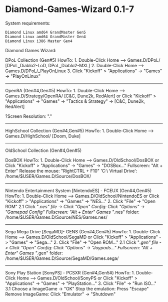 # Diamond-Games-Wizard 0.1-7
System requirements: 

    Diamond Linux amd64 GrandMaster Gen5
    Diamond Linux amd64 GrandMaster Gen4
    Diamond Linux i386 Master Gen4

Diamond Games Wizard:

DPoL Collection (Gen#5)
 HowTo:
        1. Double-Click Home --> Games.D/DPoL/ [DPoL_Diablo2-LoD, DPoL_Diablo2-MXL]
        2. Double-Click Home --> Games.D/DPoL/_PlayOnLinux
        3. Click "Kickoff" > "Applications" -> "Games" -> "PlayOnLinux"
______________________________________________________________
OpenRA (Gen#4,Gen#5)
 HowTo:
       1. Double-Click Home --> Games.D/Strategy/OpenRA/ [C&C, Dune2k, RedAlert]
       or Click "Kickoff" > "Applications" -> "Games" -> "Tactics & Strategy" -> [C&C, Dune2k, RedAlert]
       
 ?Screen Resolution: "."
______________________________________________________________ 
HighSchool Collection (Gen#4,Gen#5)
 HowTo:
        1. Double-Click Home --> Games.D/HighSchool/ [Doom, Duke]

______________________________________________________________ 
OldSchool Collection (Gen#4,Gen#5)

DosBOX
 HowTo:
       1. Double-Click Home --> Games.D/OldSchool/DosBOX
       or Click "Kickoff" > "Applications" -> "Games" -> "DOSBox..."
 Fullscreen: "Alt + Enter"
 Release the mouse: "RightCTRL + F10"
 'C:\ Virtual Drive': /home/$USER/Games.D/Source/DosBOX/
______________________________________________________________
Nintendo Entertainment System [NintendoES] - FCEUX (Gen#4,Gen#5)
 HowTo:
       1. Double-Click Home --> Games.D/OldSchool/NintendoES
       or Click "Kickoff" > "Applications" -> "Games" -> "NES..."
       2. Click "File" -> "Open ROM"
       2.1 Click "*.nes" file -> Click "Open"
 Config: Click "Options" -> "Gamepad Config"
 Fullscreen: "Alt + Enter"
 Games "*.nes" folder: /home/$USER/Games.D/Source/NES/Games.nes/
______________________________________________________________
Sega Mega Drive [SegaMD]- GENS (Gen#4,Gen#5)
 HowTo:
       1. Double-Click Home --> Games.D/OldSchool/SegaMD
       or Click "Kickoff" > "Applications" -> "Games" -> "Sega..."
       2. Click "File" -> "Open ROM..."
       2.1 Click "*.gen" file -> Click "Open"
 Config: Click "Options" -> "Joypads..."
 Fullscreen: "Alt + Enter"
 Games "*.gen" folder: /home/$USER/Games.D/Source/SegaMD/Games.sega/
______________________________________________________________
Sony Play Station [SonyPS] - PCSXR (Gen#4,Gen5#)
 HowTo:
       1. Double-Click Home --> Games.D/OldSchool/SonyPS
       or Click "Kickoff" > "Applications" -> "Games" -> "PlayStation..."
       3. Click "File" -> "Run ISO..."
       3.1 Choose a ImageGame -> "OK"
 Stop the emulation: Press "Escape"
 Remove ImageGame: Click "Emulator" -> "Shutdown"
